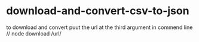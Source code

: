 # download-and-convert-csv-to-json
to download and convert puut the url at the third argument in commend line
// node download /url/
